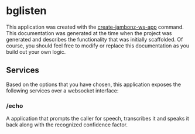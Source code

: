# bglisten

This application was created with the [create-jambonz-ws-app](https://www.npmjs.com/package/create-jambonz-ws-app) command.  This documentation was generated at the time when the project was generated and describes the functionality that was initially scaffolded.  Of course, you should feel free to modify or replace this documentation as you build out your own logic.

## Services

Based on the options that you have chosen, this application exposes the following services over a websocket interface:


### /echo
A application that prompts the caller for speech, transcribes it and speaks it back along with the recognized confidence factor.




